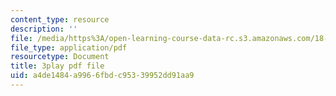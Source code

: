 ```yaml
---
content_type: resource
description: ''
file: /media/https%3A/open-learning-course-data-rc.s3.amazonaws.com/18-404j-theory-of-computation-fall-2020/a4de1484a9966fbdc95339952dd91aa9_eEXSv0jChO4.pdf
file_type: application/pdf
resourcetype: Document
title: 3play pdf file
uid: a4de1484-a996-6fbd-c953-39952dd91aa9
---
```

